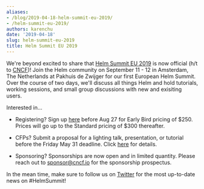 ```yaml
---
aliases:
- /blog/2019-04-18-helm-summit-eu-2019/
- /helm-summit-eu-2019/
authors: karenchu
date: '2019-04-18'
slug: helm-summit-eu-2019
title: Helm Summit EU 2019
---
```



We're beyond excited to share that [Helm Summit EU 2019](https://events.linuxfoundation.org/events/helm-summit-2019/) is now official (h/t to [CNCF](https://cncf.io/))! Join the Helm community on September 11 - 12 in Amsterdam, The Netherlands at Pakhuis de Zwijger for our first European Helm Summit. Over the course of two days, we'll discuss all things Helm and hold tutorials, working sessions, and small group discussions with new and exisiting users.
<!-- truncate -->

Interested in... 

* Registering? Sign up [here](https://events.linuxfoundation.org/events/helm-summit-2019/register/) before Aug 27 for Early Bird pricing of $250. Prices will go up to the Standard pricing of $300 thereafter. 

* CFPs? Submit a proposal for a lighting talk, presentation, or tutorial before the Friday May 31 deadline. Click [here](https://events.linuxfoundation.org/events/helm-summit-2019/program/call-for-proposals/) for details. 

* Sponsoring? Sponsorships are now open and in limited quantity. Please reach out to sponsor@cncf.io for the sponsorship prospectus. 

In the mean time, make sure to follow us on [Twitter](https://twitter.com/HelmPack) for the most up-to-date news on #HelmSummit! 
